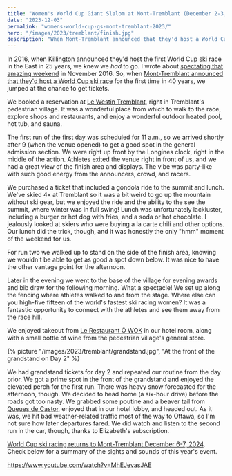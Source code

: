 ```yaml
---
title: "Women's World Cup Giant Slalom at Mont-Tremblant (December 2-3, 2023)"
date: "2023-12-03"
permalink: "womens-world-cup-gs-mont-tremblant-2023/"
hero: "/images/2023/tremblant/finish.jpg"
description: "When Mont-Tremblant announced that they'd host a World Cup ski race for the first time in 40 years, we jumped at the chance to get tickets."
---
```


In 2016, when Killington announced they'd host the first World Cup ski race in the East in 25 years, we knew we _had_ to go. I wrote about [spectating that amazing weekend](/ski-racing-weekend-killington-world-cup/) in November 2016. So, when [Mont-Tremblant announced that they'd host a World Cup ski race](https://coupedumonde.tremblant.ca/en/) for the first time in 40 years, we jumped at the chance to get tickets.

We booked a reservation at [Le Westin Tremblant](https://www.marriott.com/en-us/hotels/ymywi-le-westin-tremblant/overview/), right in Tremblant's pedestrian village. It was a wonderful place from which to walk to the race, explore shops and restaurants, and enjoy a wonderful outdoor heated pool, hot tub, and sauna.

The first run of the first day was scheduled for 11 a.m., so we arrived shortly after 9 (when the venue opened) to get a good spot in the general admission section. We were right up front by the Longines clock, right in the middle of the action. Athletes exited the venue right in front of us, and we had a great view of the finish area and displays. The vibe was party-like with such good energy from the announcers, crowd, and racers.

We purchased a ticket that included a gondola ride to the summit and lunch. We've skied 4x at Tremblant so it was a bit weird to go up the mountain without ski gear, but we enjoyed the ride and the ability to the see the summit, where winter was in full swing! Lunch was unfortunately lackluster, including a burger or hot dog with fries, and a soda or hot chocolate. I jealously looked at skiers who were buying a la carte chili and other options. Our lunch did the trick, though, and it was honestly the only "hmm" moment of the weekend for us.

For run two we walked up to stand on the side of the finish area, knowing we wouldn't be able to get as good a spot down below. It was nice to have the other vantage point for the afternoon.

Later in the evening we went to the base of the village for evening awards and bib draw for the following morning. What a spectacle! We set up along the fencing where athletes walked to and from the stage. Where else can you high-five fifteen of the world's fastest ski racing women? It was a fantastic opportunity to connect with the athletes and see them away from the race hill.

We enjoyed takeout from [Le Restaurant Ô WOK](https://www.o-wok.com/) in our hotel room, along with a small bottle of wine from the pedestrian village's general store.

{% picture "/images/2023/tremblant/grandstand.jpg", "At the front of the grandstand on Day 2" %}

We had grandstand tickets for day 2 and repeated our routine from the day prior. We got a prime spot in the front of the grandstand and enjoyed the elevated perch for the first run. There was heavy snow forecasted for the afternoon, though. We decided to head home (a six-hour drive) before the roads got too nasty. We grabbed some poutine and a beaver tail from [Queues de Castor](https://maps.app.goo.gl/VE6hL6UAkX3X32vv5), enjoyed that in our hotel lobby, and headed out. As it was, we hit bad weather-related traffic most of the way to Ottawa, so I'm not sure how later departures fared. We did watch and listen to the second run in the car, though, thanks to Elizabeth's subscription.

[World Cup ski racing returns to Mont-Tremblant December 6-7, 2024](https://coupedumonde.tremblant.ca/en/). Check below for a summary of the sights and sounds of this year's event.

https://www.youtube.com/watch?v=MhEJevasJAE
